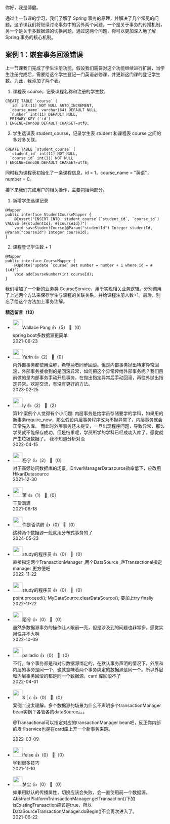 你好，我是傅健。

通过上一节课的学习，我们了解了 Spring 事务的原理，并解决了几个常见的问题。这节课我们将继续讨论事务中的另外两个问题，一个是关于事务的传播机制，另一个是关于多数据源的切换问题，通过这两个问题，你可以更加深入地了解 Spring 事务的核心机制。

## 案例 1：嵌套事务回滚错误

上一节课我们完成了学生注册功能，假设我们需要对这个功能继续进行扩展，当学生注册完成后，需要给这个学生登记一门英语必修课，并更新这门课的登记学生数。为此，我添加了两个表。

1. 课程表 course，记录课程名称和注册的学生数。

```
CREATE TABLE `course` (
  `id` int(11) NOT NULL AUTO_INCREMENT,
  `course_name` varchar(64) DEFAULT NULL,
  `number` int(11) DEFAULT NULL,
  PRIMARY KEY (`id`)
) ENGINE=InnoDB DEFAULT CHARSET=utf8;
```

2. 学生选课表 student\_course，记录学生表 student 和课程表 course 之间的多对多关联。

```
CREATE TABLE `student_course` (
  `student_id` int(11) NOT NULL,
  `course_id` int(11) NOT NULL
) ENGINE=InnoDB DEFAULT CHARSET=utf8;
```

同时我为课程表初始化了一条课程信息，id = 1，course\_name = "英语"，number = 0。

接下来我们完成用户的相关操作，主要包括两部分。

1. 新增学生选课记录

```
@Mapper
public interface StudentCourseMapper {
    @Insert("INSERT INTO `student_course`(`student_id`, `course_id`) VALUES (#{studentId}, #{courseId})")
    void saveStudentCourse(@Param("studentId") Integer studentId, @Param("courseId") Integer courseId);
}
```

2. 课程登记学生数 + 1

```
@Mapper
public interface CourseMapper {
    @Update("update `course` set number = number + 1 where id = #{id}")
    void addCourseNumber(int courseId);
}
```

我们增加了一个新的业务类 CourseService，用于实现相关业务逻辑。分别调用了上述两个方法来保存学生与课程的关联关系，并给课程注册人数+1。最后，别忘了给这个方法加上事务注解。
<div><strong>精选留言（13）</strong></div><ul>
<li><img src="https://static001.geekbang.org/account/avatar/00/10/81/0e/ec667c01.jpg" width="30px"><span>Wallace Pang</span> 👍（5） 💬（0）<div>spring boot多数据源更简单</div>2021-06-23</li><br/><li><img src="https://static001.geekbang.org/account/avatar/00/35/81/cc/07257bc8.jpg" width="30px"><span>Yarin</span> 👍（2） 💬（0）<div>内外部事务都使用注解，希望两者同步回滚。但是内部事务抛出特定异常回滚，外部事务接收到的是回滚异常，如何把这个异常传给外部事务呢？我们目前做的是内部事务手动开启事务，在抛出指定异常后手动回滚，再往外抛出指定异常。欢迎交流，有没有更好的方法。</div>2023-02-25</li><br/><li><img src="https://static001.geekbang.org/account/avatar/00/12/a3/fc/379387a4.jpg" width="30px"><span>ly</span> 👍（2） 💬（2）<div>第1个案例个人觉得有个小问题: 
内层事务是给学员存储要学的学科，如果用的新事务require_new，那么假设内层事务程序改为不抛异常了，内层事务就会正常先入库。 
而此时外层事务还未提交，一旦出现程序问题，导致异常，那么学员就不能保存成功，但是结果呢，学员所学的学科已经成功入库了。感觉就产生垃圾数据了。  我不知道分析对没</div>2022-04-15</li><br/><li><img src="https://static001.geekbang.org/account/avatar/00/0f/7b/89/34f2cbcc.jpg" width="30px"><span>杨宇</span> 👍（2） 💬（0）<div>对于高频访问数据库的场景，DriverManagerDatasource效率低下，应改用HikariDatasource</div>2021-12-30</li><br/><li><img src="https://static001.geekbang.org/account/avatar/00/12/c1/57/27de274f.jpg" width="30px"><span>萧</span> 👍（1） 💬（0）<div>干货满满</div>2021-06-18</li><br/><li><img src="https://static001.geekbang.org/account/avatar/00/3a/33/a9/791d0f5e.jpg" width="30px"><span>你是否清醒</span> 👍（0） 💬（0）<div>这种两个数据源一般就用分布式事务的了</div>2024-05-23</li><br/><li><img src="https://static001.geekbang.org/account/avatar/00/0f/9c/7d/774e07f9.jpg" width="30px"><span>study的程序员</span> 👍（0） 💬（0）<div>直接指定两个TransactionManager  ,两个DataSource ,@Transactional指定manager 更方便吧</div>2022-11-22</li><br/><li><img src="https://static001.geekbang.org/account/avatar/00/0f/9c/7d/774e07f9.jpg" width="30px"><span>study的程序员</span> 👍（0） 💬（0）<div>point.proceed(); 
MyDataSource.clearDataSource();
要加上try finally</div>2022-11-22</li><br/><li><img src="https://static001.geekbang.org/account/avatar/00/15/99/c3/e4f408d4.jpg" width="30px"><span>陌兮</span> 👍（0） 💬（0）<div>虽然多数据源事务的操作让人眼前一亮，但是涉及到的问题也非常多。感觉实用性并不大啊</div>2022-10-09</li><br/><li><img src="https://static001.geekbang.org/account/avatar/00/1b/39/c5/868a626c.jpg" width="30px"><span>palladio</span> 👍（0） 💬（0）<div>不行。每个事务都是和对应数据源绑定的，在默认事务声明的情况下，外层和内层的事务是同一个，也就意味着两个事务绑定的数据源是同一个。所以外层和内层事务回滚的都是同一个数据源，card 库回滚不了</div>2022-04-01</li><br/><li><img src="https://static001.geekbang.org/account/avatar/00/1f/07/70/cc0e0288.jpg" width="30px"><span>S | c</span> 👍（0） 💬（0）<div>案例二没太理解，多个数据源的场景为什么不声明多个transactionManager bean实例？各管各的dataSource。。。

@Transactional可以指定对应的transactionManager bean吧，反正你内部的发卡service也是在card库上开一个新事务来跑。</div>2022-03-09</li><br/><li><img src="https://static001.geekbang.org/account/avatar/00/26/eb/d7/90391376.jpg" width="30px"><span>ifelse</span> 👍（0） 💬（0）<div>学到很多技巧</div>2021-11-10</li><br/><li><img src="https://static001.geekbang.org/account/avatar/00/12/62/47/7c83cebe.jpg" width="30px"><span>梦尘</span> 👍（0） 💬（0）<div>如果用默认的传播属性，切换应该会失败，会一直使用前一个数据源。
AbstractPlatformTransactionManager.getTransaction()下的isExistingTransaction应该是true，所以DataSourceTransactionManager.doBegin()不会再次进入了。</div>2021-06-22</li><br/>
</ul>